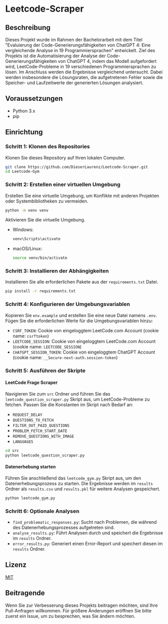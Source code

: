 
# Leetcode-Scraper

## Beschreibung

Dieses Projekt wurde im Rahmen der Bachelorarbeit mit dem Titel "Evaluierung der Code-Generierungsfähigkeiten von ChatGPT 4: Eine vergleichende Analyse in 19 Programmiersprachen" entwickelt. Ziel des Projekts ist die Automatisierung der Analyse der Code-Generierungsfähigkeiten von ChatGPT 4, indem das Modell aufgefordert wird, LeetCode-Probleme in 19 verschiedenen Programmiersprachen zu lösen. Im Anschluss werden die Ergebnisse vergleichend untersucht. Dabei werden insbesondere die Lösungsraten, die aufgetretenen Fehler sowie die Speicher- und Laufzeitwerte der generierten Lösungen analysiert.

## Voraussetzungen

- Python 3.x
- pip

## Einrichtung

### Schritt 1: Klonen des Repositories

Klonen Sie dieses Repository auf Ihren lokalen Computer.

```bash
git clone https://github.com/DieserLaurenz/Leetcode-Scraper.git
cd Leetcode-Gym
```

### Schritt 2: Erstellen einer virtuellen Umgebung

Erstellen Sie eine virtuelle Umgebung, um Konflikte mit anderen Projekten oder Systembibliotheken zu vermeiden.

```bash
python -m venv venv
```

Aktivieren Sie die virtuelle Umgebung.

- Windows:
  ```bash
  venv\Scripts\activate
  ```
- macOS/Linux:
  ```bash
  source venv/bin/activate
  ```

### Schritt 3: Installieren der Abhängigkeiten

Installieren Sie alle erforderlichen Pakete aus der `requirements.txt` Datei.

```bash
pip install -r requirements.txt
```

### Schritt 4: Konfigurieren der Umgebungsvariablen

Kopieren Sie `env.example` und erstellen Sie eine neue Datei namens `.env`. Fügen Sie die erforderlichen Werte für die Umgebungsvariablen hinzu:

- `CSRF_TOKEN`: Cookie von eingeloggtem LeetCode.com Account (cookie name: `csrftoken`)
- `LEETCODE_SESSION`: Cookie von eingeloggtem LeetCode.com Account (cookie name: `LEETCODE_SESSION`)
- `CHATGPT_SESSION_TOKEN`: Cookie von eingeloggtem ChatGPT Account (cookie name: `__Secure-next-auth.session-token`)

### Schritt 5: Ausführen der Skripte

#### LeetCode Frage Scraper

Navigieren Sie zum `src` Ordner und führen Sie das `leetcode_question_scraper.py` Skript aus, um LeetCode-Probleme zu fetchen. Passen Sie die Konstanten im Skript nach Bedarf an:

- `REQUEST_DELAY`
- `QUESTIONS_TO_FETCH`
- `FILTER_OUT_PAID_QUESTIONS`
- `PROBLEM_FETCH_START_DATE`
- `REMOVE_QUESTIONS_WITH_IMAGE`
- `LANGUAGES`

```bash
cd src
python leetcode_question_scraper.py
```

#### Datenerhebung starten

Führen Sie anschließend das `leetcode_gym.py` Skript aus, um den Datenerhebungsprozess zu starten. Die Ergebnisse werden im `results` Ordner als `results.csv` und `results.pkl` für weitere Analysen gespeichert.

```bash
python leetcode_gym.py
```

### Schritt 6: Optionale Analysen

- `find_problematic_responses.py`: Sucht nach Problemen, die während des Datenerhebungsprozesses aufgetreten sind.
- `analyse_results.py`: Führt Analysen durch und speichert die Ergebnisse im `results` Ordner.
- `error_results.py`: Generiert einen Error-Report und speichert diesen im `results` Ordner.

## Lizenz

[MIT](LICENSE)

## Beitragende

Wenn Sie zur Verbesserung dieses Projekts beitragen möchten, sind Ihre Pull-Anfragen willkommen. Für größere Änderungen eröffnen Sie bitte zuerst ein Issue, um zu besprechen, was Sie ändern möchten.


